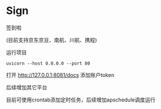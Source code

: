 # Sign
签到啦

(目前支持京东京豆、南航、川航、携程)

运行项目

`uvicorn --host 0.0.0.0 --port 80`

打开 http://127.0.0.1:8081/docs 添加账户token

后续增加其它平台

目前可使用crontab添加定时任务，后续增加apschedule调度运行
